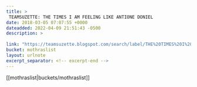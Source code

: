 ```yaml
---
title: > 
 TEAMSUZETTE: THE TIMES I AM FEELING LIKE ANTIONE DONIEL
date: 2018-03-05 07:07:55 +0000
dateadded: 2022-04-09 21:51:43 -0500
description: > 
 
link: "https://teamsuzette.blogspot.com/search/label/THE%20TIMES%20I%20AM%20FEELING%20LIKE%20ANTIONE%20DONIEL"
bucket: mothraslist
layout: urlnote
excerpt_separator: <!-- excerpt-end -->
--- 
```

 <!-- excerpt-end -->[[mothraslist|buckets/mothraslist]]
